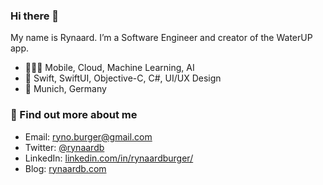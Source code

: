 ### Hi there 👋

My name is Rynaard. I’m a Software Engineer and creator
of the WaterUP app.

- 👨🏻‍💻 Mobile, Cloud, Machine Learning, AI
- 💙 Swift, SwiftUI, Objective-C, C#, UI/UX Design
- 📍 Munich, Germany

### 👀 Find out more about me

- Email: ryno.burger@gmail.com
- Twitter: [@rynaardb](https://twitter.com/rynaardb)
- LinkedIn: [linkedin.com/in/rynaardburger/](https://www.linkedin.com/in/rynaardburger/)
- Blog: [rynaardb.com](https://www.rynaardb.com)

<!--
**rynaardb/rynaardb** is a ✨ _special_ ✨ repository because its `README.md` (this file) appears on your GitHub profile.

Here are some ideas to get you started:

- 🔭 I’m currently working on ...
- 🌱 I’m currently learning ...
- 👯 I’m looking to collaborate on ...
- 🤔 I’m looking for help with ...
- 💬 Ask me about ...
- 📫 How to reach me: ...
- 😄 Pronouns: ...
- ⚡ Fun fact: ...
-->
